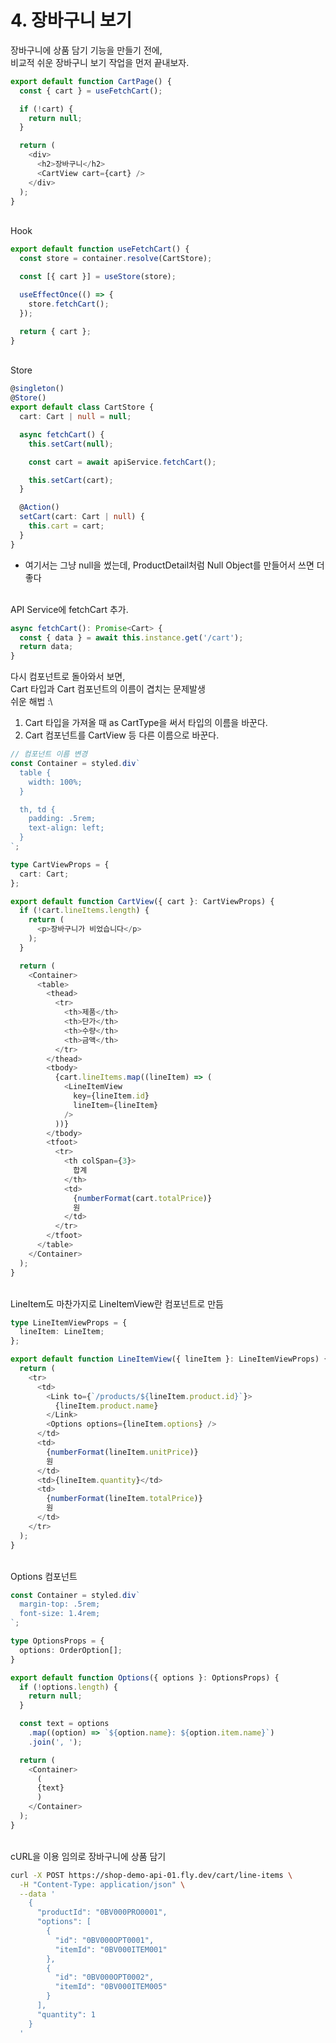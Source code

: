 # 4. 장바구니 보기

장바구니에 상품 담기 기능을 만들기 전에, \
비교적 쉬운 장바구니 보기 작업을 먼저 끝내보자.

```typescript
export default function CartPage() {
  const { cart } = useFetchCart();

  if (!cart) {
    return null;
  }

  return (
    <div>
      <h2>장바구니</h2>
      <CartView cart={cart} />
    </div>
  );
}
```

</br>
Hook

```typescript
export default function useFetchCart() {
  const store = container.resolve(CartStore);

  const [{ cart }] = useStore(store);

  useEffectOnce(() => {
    store.fetchCart();
  });

  return { cart };
}
```

</br>
Store

```typescript
@singleton()
@Store()
export default class CartStore {
  cart: Cart | null = null;

  async fetchCart() {
    this.setCart(null);

    const cart = await apiService.fetchCart();

    this.setCart(cart);
  }

  @Action()
  setCart(cart: Cart | null) {
    this.cart = cart;
  }
}
```

- 여기서는 그냥 null을 썼는데, ProductDetail처럼 Null Object를 만들어서 쓰면 더 좋다

</br>
API Service에 fetchCart 추가.

```typescript
async fetchCart(): Promise<Cart> {
  const { data } = await this.instance.get('/cart');
  return data;
}
```

다시 컴포넌트로 돌아와서 보면, \
Cart 타입과 Cart 컴포넌트의 이름이 겹치는 문제발생\
쉬운 해법 :\

1. Cart 타입을 가져올 때 as CartType을 써서 타입의 이름을 바꾼다.
2. Cart 컴포넌트를 CartView 등 다른 이름으로 바꾼다.

```typescript
// 컴포넌트 이름 변경
const Container = styled.div`
  table {
    width: 100%;
  }

  th, td {
    padding: .5rem;
    text-align: left;
  }
`;

type CartViewProps = {
  cart: Cart;
};

export default function CartView({ cart }: CartViewProps) {
  if (!cart.lineItems.length) {
    return (
      <p>장바구니가 비었습니다</p>
    );
  }

  return (
    <Container>
      <table>
        <thead>
          <tr>
            <th>제품</th>
            <th>단가</th>
            <th>수량</th>
            <th>금액</th>
          </tr>
        </thead>
        <tbody>
          {cart.lineItems.map((lineItem) => (
            <LineItemView
              key={lineItem.id}
              lineItem={lineItem}
            />
          ))}
        </tbody>
        <tfoot>
          <tr>
            <th colSpan={3}>
              합계
            </th>
            <td>
              {numberFormat(cart.totalPrice)}
              원
            </td>
          </tr>
        </tfoot>
      </table>
    </Container>
  );
}
```

</br>
LineItem도 마찬가지로 LineItemView란 컴포넌트로 만듬

```typescript
type LineItemViewProps = {
  lineItem: LineItem;
};

export default function LineItemView({ lineItem }: LineItemViewProps) {
  return (
    <tr>
      <td>
        <Link to={`/products/${lineItem.product.id}`}>
          {lineItem.product.name}
        </Link>
        <Options options={lineItem.options} />
      </td>
      <td>
        {numberFormat(lineItem.unitPrice)}
        원
      </td>
      <td>{lineItem.quantity}</td>
      <td>
        {numberFormat(lineItem.totalPrice)}
        원
      </td>
    </tr>
  );
}
```

</br>
Options 컴포넌트

```typescript
const Container = styled.div`
  margin-top: .5rem;
  font-size: 1.4rem;
`;

type OptionsProps = {
  options: OrderOption[];
}

export default function Options({ options }: OptionsProps) {
  if (!options.length) {
    return null;
  }

  const text = options
    .map((option) => `${option.name}: ${option.item.name}`)
    .join(', ');

  return (
    <Container>
      (
      {text}
      )
    </Container>
  );
}
```

</br>
cURL을 이용 임의로 장바구니에 상품 담기

```bash
curl -X POST https://shop-demo-api-01.fly.dev/cart/line-items \
  -H "Content-Type: application/json" \
  --data '
    {
      "productId": "0BV000PRO0001",
      "options": [
        {
          "id": "0BV000OPT0001",
          "itemId": "0BV000ITEM001"
        },
        {
          "id": "0BV000OPT0002",
          "itemId": "0BV000ITEM005"
        }
      ],
      "quantity": 1
    }
  '
```
